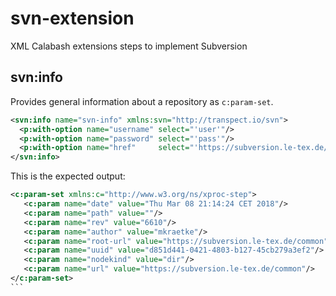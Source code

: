 # svn-extension
XML Calabash extensions steps to implement Subversion

## svn:info

Provides general information about a repository as `c:param-set`.

```xml
<svn:info name="svn-info" xmlns:svn="http://transpect.io/svn">
  <p:with-option name="username" select="'user'"/>
  <p:with-option name="password" select="'pass'"/>
  <p:with-option name="href"     select="'https://subversion.le-tex.de/common/'"/>
</svn:info>
```

This is the expected output:

````xml
<c:param-set xmlns:c="http://www.w3.org/ns/xproc-step">
   <c:param name="date" value="Thu Mar 08 21:14:24 CET 2018"/>
   <c:param name="path" value=""/>
   <c:param name="rev" value="6610"/>
   <c:param name="author" value="mkraetke"/>
   <c:param name="root-url" value="https://subversion.le-tex.de/common"/>
   <c:param name="uuid" value="d851d441-0421-4803-b127-45cb279a3ef2"/>
   <c:param name="nodekind" value="dir"/>
   <c:param name="url" value="https://subversion.le-tex.de/common"/>
</c:param-set>
```